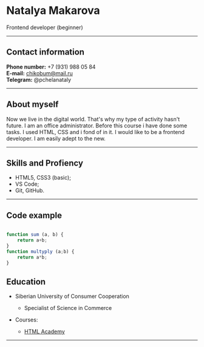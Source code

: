 # Natalya Makarova

Frontend developer (beginner)

- - - - -

## Contact information

**Phone number:** +7 (931) 988 05 84  
**E-mail:** chikobum@mail.ru  
**Telegram:** @pchelanataly  

- - - - 

## About myself

Now we live in the digital world. That's why my type of activity hasn't future. I am an office administrator. Before this course i have done some tasks. I used HTML, CSS and i fond of in it. I would like to be a frontend developer. I am easily adept to the new.

- - - - -

## Skills and Profiency

+ HTML5, CSS3 (basic);
+ VS Code;
+ Git, GitHub.

- - - - -
## Code example

```javascript

function sum (a, b) {        
    return a+b;  
}  
function multyply (a;b) {      
    return a*b;  
}  
```
## Education

+ Siberian University of Consumer Cooperation
  + Specialist of Science in Commerce

+ Courses:
  + [HTML Academy](https://htmlacademy.ru/intensive/htmlcss)

- - - - -